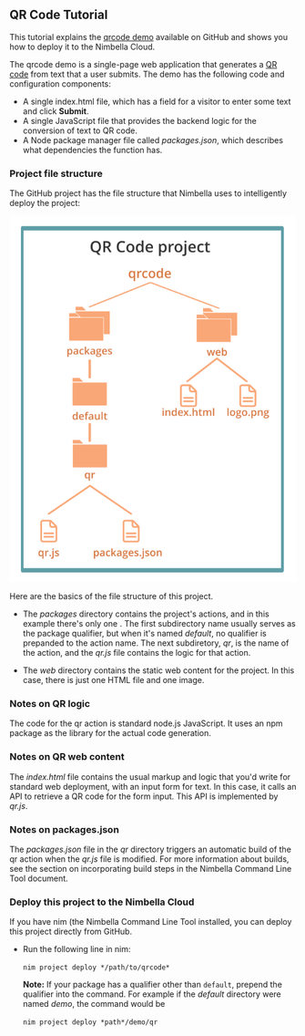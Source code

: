 ## QR Code Tutorial

This tutorial explains the [qrcode demo](https://github.com/nimbella/demo-projects/tree/master/qrcode)  available on GitHub and shows you how to deploy it to the Nimbella Cloud.

The qrcode demo is a single-page web application that generates a [QR code](https://en.wikipedia.org/wiki/QR_code) from text that a user submits. The demo has the following code and configuration components:

- A  single index.html file, which has a field for a visitor to enter some text and click **Submit**.
- A single JavaScript file that provides the backend logic for the conversion of text to QR code.
- A Node package manager file called *packages.json*, which describes what dependencies the function has.

### Project file structure

The GitHub project has the file structure that Nimbella uses to intelligently deploy the project:

![](assets/qrcodetutorial-11520868.svg)

Here are the basics of the file structure of this project.

- The *packages* directory contains the project's actions, and in this example there's only one . The first subdirectory name usually serves as the package qualifier, but when it's named *default*, no qualifier is prepanded to the action name. The next subdiretory, *qr*, is the name of the action, and the *qr.js* file contains the logic for that action.

- The *web* directory contains the static web content for the project. In this case, there is just one HTML file and one image.

### Notes on QR logic

The code for the qr action is standard node.js JavaScript. It uses an npm package as the library for the actual code generation.

### Notes on QR web content

The *index.html* file contains the usual markup and logic that you'd write for standard web deployment, with an input form for text. In this case, it calls an API to retrieve a QR code for the form input. This API is implemented by *qr.js*.

### Notes on packages.json
The *packages.json* file in the *qr* directory triggers an automatic build of the qr action when the *qr.js* file is modified. For more information about builds, see the section on incorporating build steps in the Nimbella Command Line Tool document.

### Deploy this project to the Nimbella Cloud
If you have nim (the Nimbella Command Line Tool installed, you can deploy this project directly from GitHub.

- Run the following line in nim:

   `nim project deploy */path/to/qrcode*`

   **Note:** If your package has a qualifier other than `default`, prepend the qualifier into the command. For example if the *default* directory were named *demo*, the command would be

   `nim project deploy *path*/demo/qr`
